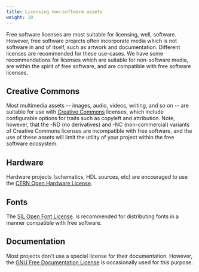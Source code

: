 ```yaml
---
title: Licensing non-software assets
weight: 10
---
```


Free software licenses are most suitable for licensing, well, software. However,
free software projects often incorporate media which is not software in and of
itself, such as artwork and documentation. Different licenses are recommended
for these use-cases. We have some recommendations for licenses which are
suitable for non-software media, are within the spirit of free software, and
are compatible with free software licenses.

## Creative Commons

Most multimedia assets -- images, audio, videos, writing, and so on -- are
suitable for use with [Creative Commons][0] licenses, which include configurable
options for traits such as copyleft and attribution. Note, however, that the -ND
(no derivatives) and -NC (non-commercial) variants of Creative Commons licenses
are incompatible with free software, and the use of these assets will limit the
utility of your project within the free software ecosystem.

[0]: https://creativecommons.org/

## Hardware

Hardware projects (schematics, HDL sources, etc) are encouraged to use the 
<a href="https://cern-ohl.web.cern.ch/home" class="non-free" title="This link will take you to a non-free website">CERN Open Hardware License</a>.

## Fonts

The
<a href="https://scripts.sil.org/cms/scripts/page.php?site_id=nrsi&id=OFL" class="non-free" title="This link will take you to a non-free website">SIL Open Font License</a>.
is recommended for distributing fonts in a manner compatible with free software.

## Documentation

Most projects don't use a special license for their documentation. However,
the [GNU Free Documentation License][fdl] is occasionally used for this
purpose.

[fdl]: https://www.gnu.org/licenses/fdl-1.3.html
